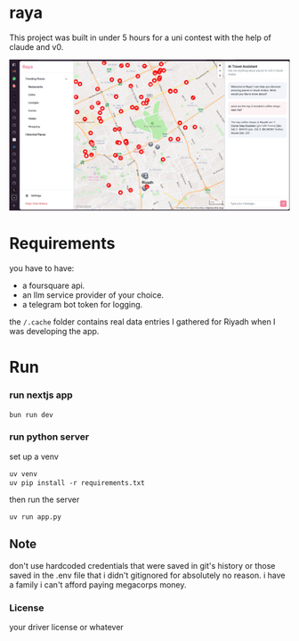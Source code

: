 # raya
This project was built in under 5 hours for a uni contest with the help of claude and v0.

![alt text](images/image.png)


# Requirements
you have to have:
- a foursquare api.
- an llm service provider of your choice.
- a telegram bot token for logging.

the `/.cache` folder contains real data entries I gathered for Riyadh when I was developing the app.


# Run
### run nextjs app
```
bun run dev
```

### run python server
set up a venv
```
uv venv
uv pip install -r requirements.txt
```
then run the server
```
uv run app.py
```

## Note
don't use hardcoded credentials that were saved in git's history or those saved in the .env file that i didn't gitignored for absolutely no reason. i have a family i can't afford paying megacorps money.


### License
your driver license or whatever